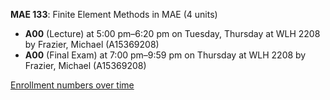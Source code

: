 **MAE 133**: Finite Element Methods in MAE (4 units)

- **A00** (Lecture) at 5:00 pm–6:20 pm on Tuesday, Thursday at WLH 2208 by Frazier, Michael (A15369208)
- **A00** (Final Exam) at 7:00 pm–9:59 pm on Thursday at WLH 2208 by Frazier, Michael (A15369208)

[Enrollment numbers over time](./MAE133.tsv)
